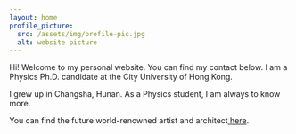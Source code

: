```yaml
---
layout: home
profile_picture:
  src: /assets/img/profile-pic.jpg
  alt: website picture
---
```


<p>
  Hi! Welcome to my personal website. You can find my contact below. I am a Physics Ph.D. candidate at the City University of Hong Kong. 
</p>

<p>  
  I grew up in Changsha, Hunan. As a Physics student, I am always to know more.
</p>

<p>
  You can find the future world-renowned artist and architect<a href= "https://jinyuan.cargo.site/"> here</a>.
</p>
<p>
<p>